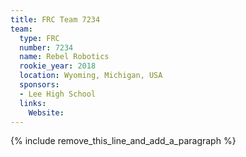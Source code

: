 ```yaml
---
title: FRC Team 7234
team:
  type: FRC
  number: 7234
  name: Rebel Robotics
  rookie_year: 2018
  location: Wyoming, Michigan, USA
  sponsors:
  - Lee High School
  links:
    Website:
---
```


{% include remove_this_line_and_add_a_paragraph %}